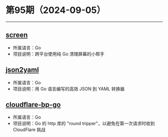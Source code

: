 # 第95期（2024-09-05）

---
## [screen](https://github.com/inancgumus/screen)
- 所属语言：Go
- 项目说明：跨平台使用纯 Go 清理屏幕的小帮手

## [json2yaml](https://github.com/itchyny/json2yaml)
- 所属语言：Go
- 项目说明：用 Go 语言编写的高效 JSON 到 YAML 转换器

## [cloudflare-bp-go](https://github.com/DaRealFreak/cloudflare-bp-go)
- 所属语言：Go
- 项目说明：Go 的 http 库的 "round tripper"，以避免在第一次请求时收到 CloudFlare 挑战
